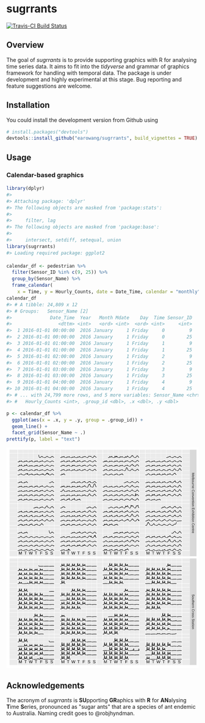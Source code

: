 
<!-- README.md is generated from README.Rmd. Please edit that file -->
sugrrants
=========

[![Travis-CI Build Status](https://travis-ci.org/earowang/sugrrants.svg?branch=master)](https://travis-ci.org/earowang/sugrrants)

Overview
--------

The goal of *sugrrants* is to provide supporting graphics with R for analysing time series data. It aims to fit into the *tidyverse* and grammar of graphics framework for handling with temporal data. The package is under development and highly experimental at this stage. Bug reporting and feature suggestions are welcome.

Installation
------------

You could install the development version from Github using

``` r
# install.packages("devtools")
devtools::install_github("earowang/sugrrants", build_vignettes = TRUE)
```

Usage
-----

### Calendar-based graphics

``` r
library(dplyr)
#> 
#> Attaching package: 'dplyr'
#> The following objects are masked from 'package:stats':
#> 
#>     filter, lag
#> The following objects are masked from 'package:base':
#> 
#>     intersect, setdiff, setequal, union
library(sugrrants)
#> Loading required package: ggplot2

calendar_df <- pedestrian %>%
  filter(Sensor_ID %in% c(9, 25)) %>%
  group_by(Sensor_Name) %>%
  frame_calendar(
    x = Time, y = Hourly_Counts, date = Date_Time, calendar = "monthly")
calendar_df
#> # A tibble: 24,809 x 12
#> # Groups:   Sensor_Name [2]
#>              Date_Time  Year   Month Mdate    Day  Time Sensor_ID
#>                 <dttm> <int>   <ord> <int>  <ord> <int>     <int>
#>  1 2016-01-01 00:00:00  2016 January     1 Friday     0         9
#>  2 2016-01-01 00:00:00  2016 January     1 Friday     0        25
#>  3 2016-01-01 01:00:00  2016 January     1 Friday     1         9
#>  4 2016-01-01 01:00:00  2016 January     1 Friday     1        25
#>  5 2016-01-01 02:00:00  2016 January     1 Friday     2         9
#>  6 2016-01-01 02:00:00  2016 January     1 Friday     2        25
#>  7 2016-01-01 03:00:00  2016 January     1 Friday     3         9
#>  8 2016-01-01 03:00:00  2016 January     1 Friday     3        25
#>  9 2016-01-01 04:00:00  2016 January     1 Friday     4         9
#> 10 2016-01-01 04:00:00  2016 January     1 Friday     4        25
#> # ... with 24,799 more rows, and 5 more variables: Sensor_Name <chr>,
#> #   Hourly_Counts <int>, .group_id <dbl>, .x <dbl>, .y <dbl>
```

``` r
p <- calendar_df %>%
  ggplot(aes(x = .x, y = .y, group = .group_id)) +
  geom_line() +
  facet_grid(Sensor_Name ~ .)
prettify(p, label = "text")
```

![](figure/calendar-plot-1.svg)

Acknowledgements
----------------

The acronym of *sugrrants* is **SU**pporting **GR**aphics with **R** for **AN**alysing **T**ime **S**eries, pronounced as "sugar ants" that are a species of ant endemic to Australia. Naming credit goes to @robjhyndman.
